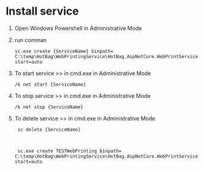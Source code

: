 ﻿
# Install service

 1. Open Windows Powershell in Administrative Mode
 2. run comman
        
        sc.exe create {ServiceName} binpath= C:\temp\HotBag\WebPrintingService\HotBag.AspNetCore.WebPrintService.exe start=auto

 3. To start service >> in cmd.exe in Administrative Mode
    
        /k net start {ServiceName}
        
 4. To stop service >> in cmd.exe in Administrative Mode

        /k net stop {ServiceName}

5. To delete service >> in cmd.exe in Administrative Mode
        
        sc delete {ServiceName}



        sc.exe create TESTWebPrinting binpath= C:\temp\HotBag\WebPrintingService\HotBag.AspNetCore.WebPrintService.exe start=auto
